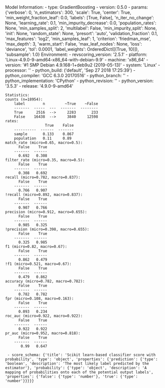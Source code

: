Model Information:
	 - type: GradientBoosting
	 - version: 0.5.0
	 - params: {'verbose': 0, 'n_estimators': 300, 'scale': True, 'center': True, 'min_weight_fraction_leaf': 0.0, 'labels': [True, False], 'n_iter_no_change': None, 'learning_rate': 0.1, 'min_impurity_decrease': 0.0, 'population_rates': None, 'min_samples_split': 2, 'multilabel': False, 'min_impurity_split': None, 'init': None, 'random_state': None, 'presort': 'auto', 'validation_fraction': 0.1, 'max_features': 'log2', 'min_samples_leaf': 1, 'criterion': 'friedman_mse', 'max_depth': 3, 'warm_start': False, 'max_leaf_nodes': None, 'loss': 'deviance', 'tol': 0.0001, 'label_weights': OrderedDict([(True, 10)]), 'subsample': 1.0}
	Environment:
	 - revscoring_version: '2.5.1'
	 - platform: 'Linux-4.9.0-9-amd64-x86_64-with-debian-9.9'
	 - machine: 'x86_64'
	 - version: '#1 SMP Debian 4.9.168-1+deb9u2 (2019-05-13)'
	 - system: 'Linux'
	 - processor: ''
	 - python_build: ('default', 'Sep 27 2018 17:25:39')
	 - python_compiler: 'GCC 6.3.0 20170516'
	 - python_branch: ''
	 - python_implementation: 'CPython'
	 - python_revision: ''
	 - python_version: '3.5.3'
	 - release: '4.9.0-9-amd64'
	
	Statistics:
	counts (n=18954):
		label        n         ~True    ~False
		-------  -----  ---  -------  --------
		True      2516  -->     2283       233
		False    16438  -->     3840     12598
	rates:
		              True    False
		----------  ------  -------
		sample       0.133    0.867
		population   0.11     0.89
	match_rate (micro=0.65, macro=0.5):
		  False    True
		-------  ------
		  0.692   0.308
	filter_rate (micro=0.35, macro=0.5):
		  False    True
		-------  ------
		  0.308   0.692
	recall (micro=0.782, macro=0.837):
		  False    True
		-------  ------
		  0.766   0.907
	!recall (micro=0.892, macro=0.837):
		  False    True
		-------  ------
		  0.907   0.766
	precision (micro=0.912, macro=0.655):
		  False    True
		-------  ------
		  0.985   0.325
	!precision (micro=0.398, macro=0.655):
		  False    True
		-------  ------
		  0.325   0.985
	f1 (micro=0.82, macro=0.67):
		  False    True
		-------  ------
		  0.862   0.479
	!f1 (micro=0.521, macro=0.67):
		  False    True
		-------  ------
		  0.479   0.862
	accuracy (micro=0.782, macro=0.782):
		  False    True
		-------  ------
		  0.782   0.782
	fpr (micro=0.108, macro=0.163):
		  False    True
		-------  ------
		  0.093   0.234
	roc_auc (micro=0.922, macro=0.922):
		  False    True
		-------  ------
		  0.922   0.922
	pr_auc (micro=0.952, macro=0.818):
		  False    True
		-------  ------
		   0.99   0.647
	
	 - score_schema: {'title': 'Scikit learn-based classifier score with probability', 'type': 'object', 'properties': {'prediction': {'type': 'boolean', 'description': 'The most likely label predicted by the estimator'}, 'probability': {'type': 'object', 'description': 'A mapping of probabilities onto each of the potential output labels', 'properties': {'false': {'type': 'number'}, 'true': {'type': 'number'}}}}}

